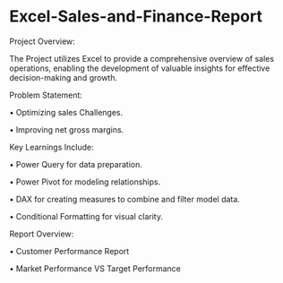 # Excel-Sales-and-Finance-Report
Project Overview: 

The Project utilizes Excel to provide a comprehensive overview of sales operations, enabling the development of valuable insights for effective decision-making and growth.




Problem Statement:

• Optimizing sales Challenges. 

• Improving net gross margins.


Key Learnings Include:

• Power Query for data preparation.

• Power Pivot for modeling relationships.

• DAX for creating measures to combine and filter model data.

• Conditional Formatting for visual clarity.




Report Overview:

• Customer Performance Report

• Market Performance VS Target Performance
